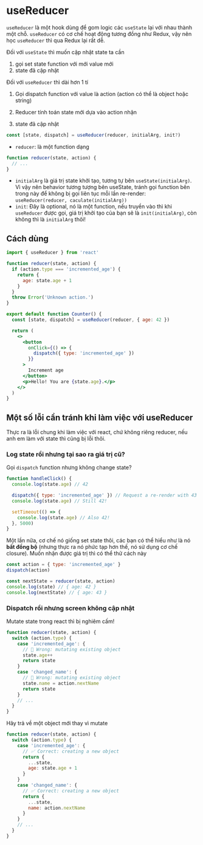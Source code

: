 # useReducer

`useReducer` là một hook dùng để gom logic các `useState` lại với nhau thành một chỗ. `useReducer` có cơ chế
hoạt động tương đồng như Redux, vậy nên học `useReducer` thì qua Redux lại rất dễ.

Đối với `useState` thì muốn cập nhật state ta cần

1. gọi set state function với mới value mới
2. state đã cập nhật

Đối với `useReducer` thì dài hơn 1 tí

1. Gọi dispatch function với value là action (action có thể là object hoặc string)

2. Reducer tính toán state mới dựa vào action nhận

3. state đã cập nhật

```jsx
const [state, dispatch] = useReducer(reducer, initialArg, init?)
```

- `reducer`: là một function dạng

```jsx
function reducer(state, action) {
  // ...
}
```

- `initialArg` là giá trị state khởi tạo, tương tự bên `useState(initialArg)`. Vì vậy nên behavior tương tượng
  bên useState, tránh gọi function bên trong này để không bị gọi liên tục mỗi lần
  re-render: `useReducer(reducer, caculate(initialArg))`
- `init`: Đây là optional, nó là một function, nếu truyền vào thì khi `useReducer` được gọi, giá trị khởi tạo
  của bạn sẽ là `init(initialArg)`, còn không thì là `initialArg` thôi!

## Cách dùng

```jsx
import { useReducer } from 'react'

function reducer(state, action) {
  if (action.type === 'incremented_age') {
    return {
      age: state.age + 1
    }
  }
  throw Error('Unknown action.')
}

export default function Counter() {
  const [state, dispatch] = useReducer(reducer, { age: 42 })

  return (
    <>
      <button
        onClick={() => {
          dispatch({ type: 'incremented_age' })
        }}
      >
        Increment age
      </button>
      <p>Hello! You are {state.age}.</p>
    </>
  )
}
```

## Một số lỗi cần tránh khi làm việc với useReducer

Thực ra là lỗi chung khi làm việc với react, chứ không riêng reducer, nếu anh em làm với state thì cũng bị lỗi
thôi.

### Log state rồi nhưng tại sao ra giá trị cũ?

Gọi `dispatch` function nhưng không change state?

```jsx
function handleClick() {
  console.log(state.age) // 42

  dispatch({ type: 'incremented_age' }) // Request a re-render with 43
  console.log(state.age) // Still 42!

  setTimeout(() => {
    console.log(state.age) // Also 42!
  }, 5000)
}
```

Một lần nữa, cơ chế nó giống set state thôi, các bạn có thể hiểu như là nó **bất đồng bộ** (nhưng thực ra nó
phức tạp hơn thế, nó sử dụng cơ chế closure).
Muốn nhận được giá trị thì có thể thử cách này

```jsx
const action = { type: 'incremented_age' }
dispatch(action)

const nextState = reducer(state, action)
console.log(state) // { age: 42 }
console.log(nextState) // { age: 43 }
```

### Dispatch rồi nhưng screen không cập nhật

Mutate state trong react thì bị nghiêm cấm!

```jsx
function reducer(state, action) {
  switch (action.type) {
    case 'incremented_age': {
      // 🚩 Wrong: mutating existing object
      state.age++
      return state
    }
    case 'changed_name': {
      // 🚩 Wrong: mutating existing object
      state.name = action.nextName
      return state
    }
    // ...
  }
}
```

Hãy trả về một object mới thay vì mutate

```jsx
function reducer(state, action) {
  switch (action.type) {
    case 'incremented_age': {
      // ✅ Correct: creating a new object
      return {
        ...state,
        age: state.age + 1
      }
    }
    case 'changed_name': {
      // ✅ Correct: creating a new object
      return {
        ...state,
        name: action.nextName
      }
    }
    // ...
  }
}
```
